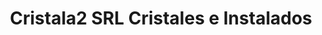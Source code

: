 ---
title: "Cristala2 SRL Cristales e Instalados"
url: /santo-domingo-oeste/cristala2-srl-cristales-e-instalados/
shop: vidriería
---